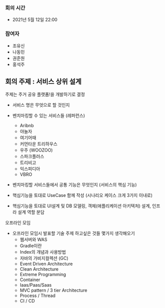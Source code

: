 ### 회의 시간
- 2021년 5월 12일 22:00

### 참여자
- 조유신
- 나동민
- 권준원
- 홍석주

## 회의 주제 : 서비스 상위 설계
주제는 주거 공유 플랫폼!을 개발하기로 결정

- 서비스 명은 무엇으로 할 것인지
- 벤치마킹할 수 있는 서비스들 (레퍼런스)
   - Aribnb
   - 야놀자
   - 여기어때
   - 커먼타운 트리하우스
   - 우주 (WOOZOO)
   - 스파크플러스
   - 트리비고
   - 익스피디아
   - VBRO

- 벤치마킹할 서비스들에서 공통 기능은 무엇인지 (서비스의 핵심 기능)
- 핵심기능을 토대로 UseCase 함께 작성 (시나리오 케이스 크게 3가지 이내로)
- 핵심기능을 토대로 UI설계 및 DB 모델링, 객체(애플리케이션 아키텍처) 설계, 인프라 설계 역할 분담

오프라인 모임
- 오프라인 모임시 발표할 기술 주제 하고싶은 것들 몇가지 생각해오기
  - 웹서버와 WAS
  - Gradle이란
  - Index의 개념과 사용방법
  - 자바의 가비지컬렉션 (GC)
  - Event Driven Architecture
  - Clean Architecture
  - Extreme Programming
  - Container
  - Iaas/Paas/Saas
  - MVC pattern / 3 tier Architecture
  - Process / Thread
  - CI / CD
